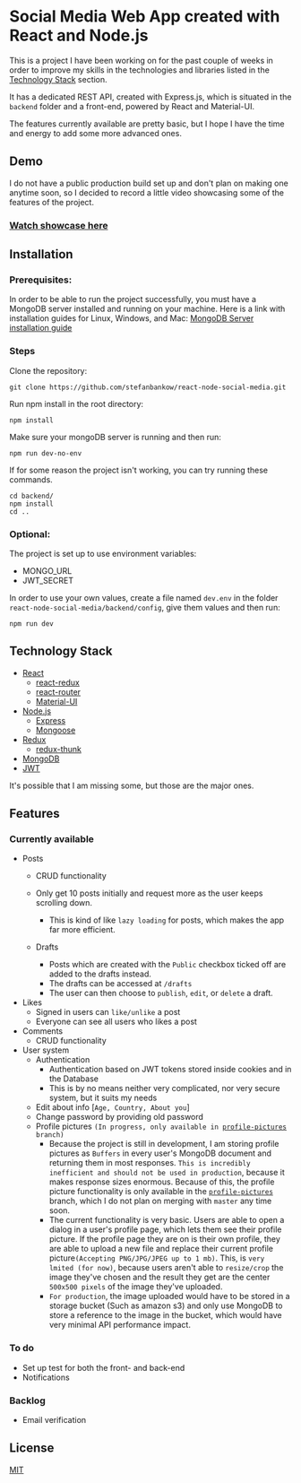 # Social Media Web App created with React and Node.js

This is a project I have been working on for the past couple of weeks in order to improve my skills in the technologies and libraries listed in the [Technology Stack](#technology-stack) section.

It has a dedicated REST API, created with Express.js, which is situated in the `backend` folder and a front-end, powered by React and Material-UI.

The features currently available are pretty basic, but I hope I have the time and energy to add some more advanced ones.

## Demo

I do not have a public production build set up and don't plan on making one anytime soon, so I decided to record a little video showcasing some of the features of the project.
 ### [Watch showcase here](https://www.youtube.com/watch?v=1NgSvF1UU8Q&feature=youtu.be&ab_channel=Bankov)



## Installation

### Prerequisites:
In order to be able to run the project successfully, you must have a MongoDB server installed and running on your machine. Here is a link with installation guides for Linux, Windows, and Mac: [MongoDB Server installation guide](https://docs.mongodb.com/manual/administration/install-community/)

### Steps


Clone the repository:
```
git clone https://github.com/stefanbankow/react-node-social-media.git
```

Run npm install in the root directory:
```
npm install
```

Make sure your mongoDB server is running and then run:

```
npm run dev-no-env
```

If for some reason the project isn't working, you can try running these commands. 
```
cd backend/
npm install
cd ..
```


### Optional:
The project is set up to use environment variables:
- MONGO_URL
- JWT_SECRET

In order to use your own values, create a file named `dev.env` in the folder `react-node-social-media/backend/config`, give them values and then run:
```
npm run dev
```


## Technology Stack

- [React](https://reactjs.org/)
  - [react-redux](https://react-redux.js.org/)
  - [react-router](https://reactrouter.com/)
  - [Material-UI](https://material-ui.com/)
- [Node.js](https://nodejs.org/en/)
  - [Express](https://expressjs.com/)
  - [Mongoose](https://mongoosejs.com/)
- [Redux](https://redux.js.org/)
  - [redux-thunk](https://github.com/reduxjs/redux-thunk)
- [MongoDB](https://www.mongodb.com/)
- [JWT](https://jwt.io/)

It's possible that I am missing some, but those are the major ones.

## Features


### Currently available
- Posts
  - CRUD functionality
  - Only get 10 posts initially and request more as the user keeps scrolling down.
    - This is kind of like `lazy loading` for posts, which makes the app far more efficient.

  - Drafts
    - Posts which are created with the `Public` checkbox ticked off are added to the drafts instead.
    - The drafts can be accessed at `/drafts`
    - The user can then choose to `publish`, `edit`, or `delete` a draft.
- Likes
  - Signed in users can `like/unlike` a post
  - Everyone can see all users who likes a post
- Comments
  - CRUD functionality
- User system
  - Authentication
    - Authentication based on JWT tokens stored inside cookies and in the Database
    - This is by no means neither very complicated, nor very secure system, but it suits my needs
  - Edit about info [`Age, Country, About you`]
  - Change password by providing old password
  - Profile pictures <code>(In progress, only available in [profile-pictures](https://github.com/stefanbankow/react-node-social-media/tree/profile-pictures) branch)</code>
    - Because the project is still in development, I am storing profile pictures as `Buffers` in every user's MongoDB document and returning them in most responses. `This is incredibly inefficient and should not be used in production`, because it makes response sizes enormous. Because of this, the profile picture functionality is only available in the [`profile-pictures`](https://github.com/stefanbankow/react-node-social-media/tree/profile-pictures) branch, which I do not plan on merging with `master` any time soon.
    - The current functionality is very basic. Users are able to open a dialog in a user's profile page, which lets them see their profile picture. If the profile page they are on is their own profile, they are able to upload a new file and replace their current profile picture`(Accepting PNG/JPG/JPEG up to 1 mb)`. This, is `very lmited (for now)`, because users aren't able to `resize/crop` the image they've chosen and the result they get are the center `500x500 pixels` of the image they've uploaded.
    - `For production`, the image uploaded would have to be stored in a storage bucket (Such as amazon s3) and only use MongoDB to store a reference to the image in the bucket, which would have very minimal API performance impact.

### To do
- Set up test for both the front- and back-end
- Notifications


### Backlog
- Email verification
  
## License
[MIT](https://choosealicense.com/licenses/mit/)
